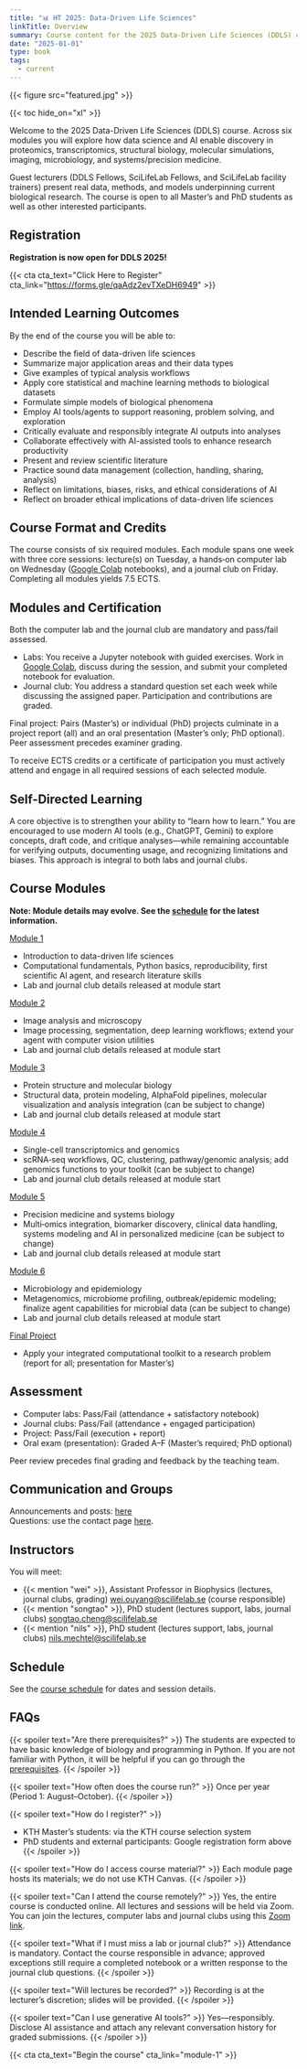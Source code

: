 ```yaml
---
title: "📊 HT 2025: Data-Driven Life Sciences"
linkTitle: Overview
summary: Course content for the 2025 Data-Driven Life Sciences (DDLS) course.
date: "2025-01-01"
type: book
tags:
  - current
---
```


{{< figure src="featured.jpg" >}}

{{< toc hide_on="xl" >}}

Welcome to the 2025 Data-Driven Life Sciences (DDLS) course. Across six modules you will explore how data science and AI enable discovery in proteomics, transcriptomics, structural biology, molecular simulations, imaging, microbiology, and systems/precision medicine.

Guest lecturers (DDLS Fellows, SciLifeLab Fellows, and SciLifeLab facility trainers) present real data, methods, and models underpinning current biological research. The course is open to all Master’s and PhD students as well as other interested participants.


## Registration

**Registration is now open for DDLS 2025!**

{{< cta cta_text="Click Here to Register" cta_link="https://forms.gle/qaAdz2evTXeDH6949" >}}


## Intended Learning Outcomes

By the end of the course you will be able to:

- Describe the field of data-driven life sciences
- Summarize major application areas and their data types
- Give examples of typical analysis workflows
- Apply core statistical and machine learning methods to biological datasets
- Formulate simple models of biological phenomena
- Employ AI tools/agents to support reasoning, problem solving, and exploration
- Critically evaluate and responsibly integrate AI outputs into analyses
- Collaborate effectively with AI-assisted tools to enhance research productivity
- Present and review scientific literature
- Practice sound data management (collection, handling, sharing, analysis)
- Reflect on limitations, biases, risks, and ethical considerations of AI
- Reflect on broader ethical implications of data-driven life sciences

## Course Format and Credits

The course consists of six required modules. Each module spans one week with three core sessions: lecture(s) on Tuesday, a hands‑on computer lab on Wednesday ([Google Colab](https://colab.research.google.com/?utm_source=scs-index) notebooks), and a journal club on Friday. Completing all modules yields 7.5 ECTS.

## Modules and Certification

Both the computer lab and the journal club are mandatory and pass/fail assessed.

- Labs: You receive a Jupyter notebook with guided exercises. Work in [Google Colab](https://colab.research.google.com/?utm_source=scs-index), discuss during the session, and submit your completed notebook for evaluation.
- Journal club: You address a standard question set each week while discussing the assigned paper. Participation and contributions are graded.

Final project: Pairs (Master’s) or individual (PhD) projects culminate in a project report (all) and an oral presentation (Master’s only; PhD optional). Peer assessment precedes examiner grading.

To receive ECTS credits or a certificate of participation you must actively attend and engage in all required sessions of each selected module.

## Self-Directed Learning

A core objective is to strengthen your ability to “learn how to learn.” You are encouraged to use modern AI tools (e.g., ChatGPT, Gemini) to explore concepts, draft code, and critique analyses—while remaining accountable for verifying outputs, documenting usage, and recognizing limitations and biases. This approach is integral to both labs and journal clubs.

## Course Modules

**Note: Module details may evolve. See the [schedule](./schedule/) for the latest information.**

[Module 1](./module-1/)  
- Introduction to data-driven life sciences  
- Computational fundamentals, Python basics, reproducibility, first scientific AI agent, and research literature skills
- Lab and journal club details released at module start

[Module 2](./module-2/)  
- Image analysis and microscopy  
- Image processing, segmentation, deep learning workflows; extend your agent with computer vision utilities
- Lab and journal club details released at module start

[Module 3](./module-3/)  
- Protein structure and molecular biology  
- Structural data, protein modeling, AlphaFold pipelines, molecular visualization and analysis integration (can be subject to change)
- Lab and journal club details released at module start

[Module 4](./module-4/)  
- Single-cell transcriptomics and genomics  
- scRNA‑seq workflows, QC, clustering, pathway/genomic analysis; add genomics functions to your toolkit (can be subject to change)
- Lab and journal club details released at module start

[Module 5](./module-5/)  
- Precision medicine and systems biology  
- Multi‑omics integration, biomarker discovery, clinical data handling, systems modeling and AI in personalized medicine (can be subject to change)
- Lab and journal club details released at module start

[Module 6](./module-6/)  
- Microbiology and epidemiology  
- Metagenomics, microbiome profiling, outbreak/epidemic modeling; finalize agent capabilities for microbial data (can be subject to change)
- Lab and journal club details released at module start

[Final Project](./final-project/)  
- Apply your integrated computational toolkit to a research problem (report for all; presentation for Master’s)

## Assessment

- Computer labs: Pass/Fail (attendance + satisfactory notebook)
- Journal clubs: Pass/Fail (attendance + engaged participation)
- Project: Pass/Fail (execution + report)
- Oral exam (presentation): Graded A–F (Master’s required; PhD optional)

Peer review precedes final grading and feedback by the teaching team.

## Communication and Groups

Announcements and posts: [here](/post/)  
Questions: use the contact page [here](/contact/).

## Instructors

You will meet:  
- {{< mention "wei" >}}, Assistant Professor in Biophysics (lectures, journal clubs, grading) <wei.ouyang@scilifelab.se> (course responsible)  
- {{< mention "songtao" >}}, PhD student (lectures support, labs, journal clubs) <songtao.cheng@scilifelab.se>  
- {{< mention "nils" >}}, PhD student (lectures support, labs, journal clubs) <nils.mechtel@scilifelab.se>

## Schedule

See the [course schedule](./schedule/) for dates and session details.

## FAQs

{{< spoiler text="Are there prerequisites?" >}}
The students are expected to have basic knowledge of biology and programming in Python. If you are not familiar with Python, it will be helpful if you can go through the [prerequisites](./prerequisites).
{{< /spoiler >}}

{{< spoiler text="How often does the course run?" >}}
Once per year (Period 1: August–October).
{{< /spoiler >}}

{{< spoiler text="How do I register?" >}}
- KTH Master’s students: via the KTH course selection system  
- PhD students and external participants: Google registration form above
{{< /spoiler >}}

{{< spoiler text="How do I access course material?" >}}
Each module page hosts its materials; we do not use KTH Canvas.
{{< /spoiler >}}

{{< spoiler text="Can I attend the course remotely?" >}}
Yes, the entire course is conducted online. All lectures and sessions will be held via Zoom. You can join the lectures, computer labs and journal clubs using this [Zoom link](https://kth-se.zoom.us/j/69812177998).

{{< spoiler text="What if I must miss a lab or journal club?" >}}
Attendance is mandatory. Contact the course responsible in advance; approved exceptions still require a completed notebook or a written response to the journal club questions.
{{< /spoiler >}}

{{< spoiler text="Will lectures be recorded?" >}}
Recording is at the lecturer’s discretion; slides will be provided.
{{< /spoiler >}}

{{< spoiler text="Can I use generative AI tools?" >}}
Yes—responsibly. Disclose AI assistance and attach any relevant conversation history for graded submissions.
{{< /spoiler >}}

{{< cta cta_text="Begin the course" cta_link="module-1" >}}